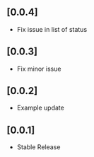 ## [0.0.4]

* Fix issue in list of status

## [0.0.3]

* Fix minor issue

## [0.0.2]

* Example update

## [0.0.1]

* Stable Release
